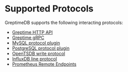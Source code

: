 # Supported Protocols

GreptimeDB supports the following interacting protocols:

- [Greptime HTTP API][1]
- [Greptime gRPC][2]
- [MySQL protocol plugin][3]
- [PostgreSQL protocol plugin][4]
- [OpenTSDB  write protocol][5]
- [InfluxDB line protocol][6]
- [Prometheus Remote Endpoints][7]

[1]: </http_api.md>
[2]: </grpc.md>
[3]: </mysql.md>
[4]: </postgresql.md>
[5]: </opentsdb.md>
[6]: </influxdb.md>
[7]: </prometheus.md>
